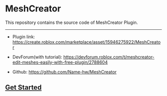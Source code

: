 # MeshCreator
This repository contains the source code of MeshCreator Plugin.

---
- Plugin link: https://create.roblox.com/marketplace/asset/15946275922/MeshCreator

- DevForum(with tutorial): https://devforum.roblox.com/t/meshcreator-edit-meshes-easily-with-free-plugin/2788604

- Github: https://github.com/Name-hw/MeshCreator

## [Get Started](https://name-hw.github.io/MeshCreator/tutorials)
